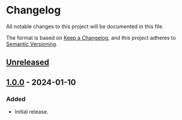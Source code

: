 # Changelog
All notable changes to this project will be documented in this file.

The format is based on [Keep a Changelog](https://keepachangelog.com/en/1.0.0/),
and this project adheres to [Semantic Versioning](https://semver.org/spec/v2.0.0.html).

## [Unreleased]

## [1.0.0] - 2024-01-10
### Added
- Initial release.

[Unreleased]: https://github.com/supernovus/lum.db-pdo.php/compare/v1.0.0...HEAD
[1.0.0]: https://github.com/supernovus/lum.db-pdo.php/releases/tag/v1.0.0

